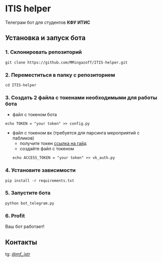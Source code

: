 # ITIS helper
Телеграм бот для студентов **КФУ ИТИС**

## Установка и запуск бота
### 1. Склонировать репозиторий
```shell
git clone https://github.com/MMingazoff/ITIS-helper.git
```
### 2. Переместиться в папку с репозиторием
```shell
cd ITIS-helper
```
### 3. Создать 2 файла с токенами необходимыми для работы бота
  - файл с токеном бота
  ```shell
  echo TOKEN = "your token" >> config.py
  ```
  - файл с токеном вк (требуется для парсинга мероприятий с пабликов)
    - получите токен [ссылка на гайд](https://dev.vk.com/api/getting-started#%D0%A0%D0%B5%D0%B3%D0%B8%D1%81%D1%82%D1%80%D0%B0%D1%86%D0%B8%D1%8F%20%D0%BF%D1%80%D0%B8%D0%BB%D0%BE%D0%B6%D0%B5%D0%BD%D0%B8%D1%8F)
    - создайте файл с токеном
    ```shell
    echo ACCESS_TOKEN = "your token" >> vk_auth.py
    ```
### 4. Установите зависимости
```shell
pip install -r requirements.txt
```
### 5. Запустите бота
```shell
python bot_telegram.py
```
### 6. Profit
Ваш бот работает!

## Контакты
tg: [_@mf_jstr_](https://t.me/mf_jstr)
